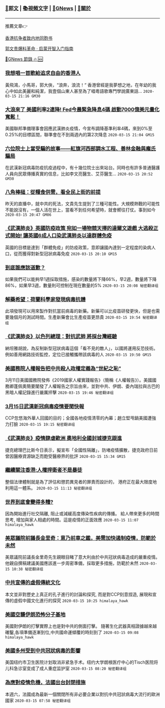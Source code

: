 ###  [:eagle:郭文](https://github.com/ourhimalayas/txt) | [:books:視頻文字](https://github.com/ourhimalayas/txt/blob/master/content/README.md) | [:newspaper:GNews](https://github.com/ourhimalayas/txt/blob/master/content/gnews/README.md) | [:pray:關於](https://github.com/ourhimalayas/home/tree/master/about)
---

推薦文章:point_right:

[香港抗争者致内地同胞书](https://github.com/ourhimalayas/news/blob/master/2019/08/a_letter_from_the_hong_kong_people.md)

[郭文贵爆料革命 · 启蒙开智入门指南](https://github.com/ourhimalayas/txt/issues/1)

[:newspaper:GNews 節錄 :fire: :new:](https://github.com/ourhimalayas/txt/blob/master/content/gnews/README.md) 



### [我想唱一首歌給追求自由的香港人](/content/gnews/1/README.md)

黃飛鴻，小馬哥，郭大俠，“浪奔，浪流！“ 香港曾經是我夢想之地，在年幼的我心中如此美麗和純潔，我壹個山東人甚至為了唱粵語歌專門學說廣東話...  `2020-03-15 21:16 GM30`

### [大浪來了 美國利率2連降! Fed今晨緊急降息4碼 啟動7000億美元量化寬鬆！](/content/gnews/2/README.md)

美國聯邦準備理事會因應武漢肺炎疫情，今宣布調降基準利率4碼，來到0%至0.25%的目標區間，聯準會在不到兩週內的第2次降息  `2020-03-15 21:04 GM15`

### [六位院士上當受騙的故事——紅旗河西部調水工程、善林金融與龐氏騙局](/content/gnews/3/README.md)

在武漢新冠病毒防疫抗疫過程中，有十幾位院士出來站台。同時也有許多普通醫護人員向民眾傳播真實的信息，比如李文亮醫生、艾芬醫生...  `2020-03-15 20:52 GM30`

### [八角棒槌：從糧食供需，看全民上街的前提](/content/gnews/4/README.md)

昨天的直播中，就中共的死法，文貴先生提到了三種可能性。大規模熱戰的可能性不能說沒有，一個人活在世上，當看不到任何希望時，就會嚮往打仗。事到如今  `2020-03-15 20:47 GM06`

### [《武漢肺炎》英國防疫政策 宛如一場物競天擇的達爾文遊戲 大逃殺正式開始! 讓英國6成人口染武漢肺炎以達群體免疫](/content/gnews/5/README.md)

英國的目標是達到「群體免疫」的防疫政策，意即讓國內達到一定程度的染病人口，從而獲得對新型冠狀病毒免疫  `2020-03-15 20:10 GM15`

### [到底誰應該道歉？](/content/gnews/6/README.md)

如果我們可以能夠早1週採取措施，感染的數量將下降66%，早2週，數量將下降86%，如果早3週，數量則可控制在現在數量的5%  `2020-03-15 20:08 秘密翻译组`

### [解藥希望：荷蘭科學家發現病毒抗體](/content/gnews/7/README.md)

此項發現可以用來製作對抗當前病毒的新藥。新藥可以比疫苗研發更快，但是也需要幾個月的測試時間。生產新藥會比生產疫苗更昂貴  `2020-03-15 19:54 秘密翻译组`

### [《武漢肺炎》以色列總理：對抗武肺 將採台灣經驗](/content/gnews/8/README.md)

納坦雅胡說，為反制新型冠狀病毒這個「看不見的敵人」，以國將運用反恐技術。例如善用網路技術監控，定位已接觸攜帶該病毒的人  `2020-03-15 19:50 GM15`

### [美國務院人權報告把中共殺人政權定義為“世紀之恥”](/content/gnews/9/README.md)

3月11日美國國務院發佈《2019國家人權實踐報告》（簡稱《人權報告》）。美國國務卿蓬佩奧簡要闡發了人權報告之宗旨由來，並對中共、伊朗、委內瑞拉與古巴的黑暗人權記錄進行嚴厲抨擊  `2020-03-15 19:46 秘密翻译组`

### [3月15日武漢新冠病毒疫情要聞快報](/content/gnews/10/README.md)

CCP忽悠海外華人回國的目的；全國各地疫情清零的內幕；趙立堅甩鍋美國遭強力打臉  `2020-03-15 19:15 秘密翻译组`

### [《武漢肺炎》疫情肆虐歐洲 奧地利全國封城捷克跟進](/content/gnews/11/README.md)

捷克總理巴比斯今日表示，擬宣布「全國性隔離」，防堵疫情擴散，捷克政府日前曾因醫療資源缺乏而飽受醫療界的批評  `2020-03-15 15:34 GM15`

### [繼續關注香港:人權捍衛者不是暴徒](/content/gnews/12/README.md)

整個法律體制就是為了評估和懲罰異見者的罪責而設計的， 港府正在最大限度地利用這一體系。  `2020-03-15 11:13 秘密翻译组`

### [世界到底會變得多糟?](/content/gnews/13/README.md)

因為開始進行社交隔離, 阻止或減緩高度傳染性疾病的傳播。 給人帶來更多的時間思考, 增加與家人相處的時間。這是疫情的正面效應  `2020-03-15 11:07 himalaya_hawk`

### [美眾議院前議長金里奇：意乃前車之鑑，美需加快遏制疫情，防範於未然](/content/gnews/14/README.md)

美眾議院前議長金里奇先生親眼目睹了意大利由於中共冠狀病毒造成的嚴重疫情。他親自撰稿建議美國應該進一步周密準備，採取更多措施，防範於未然  `2020-03-15 10:38 秘密翻译组`

### [中共宣傳的虛假傳統文化](/content/gnews/15/README.md)

本文並非對歷史上真正的孔子進行的討論和探究, 而是對CCP刻意捏造, 展現和宣傳的虛假中國文化進行的探究  `2020-03-15 10:25 himalaya_hawk`

### [美國空襲伊朗恐怖分子基地](/content/gnews/16/README.md)

美國對伊朗的打擊實際上也是對中共的側面打擊。 隨著生化武器真相證據越來越確鑿,各項準備逐漸到位,中共國命運傾覆的時刻到了  `2020-03-15 09:08 himalaya_hawk`

### [美國多州受到中共冠狀病毒的影響](/content/gnews/17/README.md)

美国纽约市卫生医院计划取消非紧急手术。纽约大学朗根医疗中心的Tisch医院将儿科急诊室变成了成人重症监护室  `2020-03-15 08:20 秘密翻译组`

### [為應對疫情危機，法國出台封閉措施](/content/gnews/18/README.md)

本週六，法國成為最新一個關閉所有非必要企業以對抗中共冠狀病毒大流行的歐洲國家  `2020-03-15 07:58 秘密翻译组`

